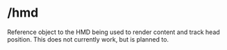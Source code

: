 # /hmd

Reference object to the HMD being used to render content and track head position. This does not currently work, but is planned to.

<!-- ## Signals -->
<!-- ### `setPosition(Vector3 position)` -->
<!-- ### `setRotation(Quaternion rotation)` -->
<!-- ### `setPose(Vector3 position, Quaternion rotation)` -->
<!-- ### `setIPD(double meters)` -->
